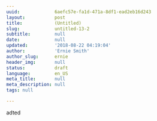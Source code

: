 ```yaml
---
uuid:             6aefc57e-fa1d-471a-8df1-ead2eb16d243
layout:           post
title:            (Untitled)
slug:             untitled-13-2
subtitle:         null
date:             null
updated:          '2018-08-22 04:19:04'
author:           'Ernie Smith'
author_slug:      ernie
header_img:       null
status:           draft
language:         en_US
meta_title:       null
meta_description: null
tags: null

---
```




adted
